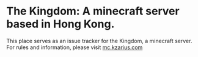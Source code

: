 # The Kingdom: A minecraft server based in Hong Kong.
This place serves as an issue tracker for the Kingdom, a minecraft server. For rules and information, please visit [mc.kzarius.com](https://mc.kzarius.com)
